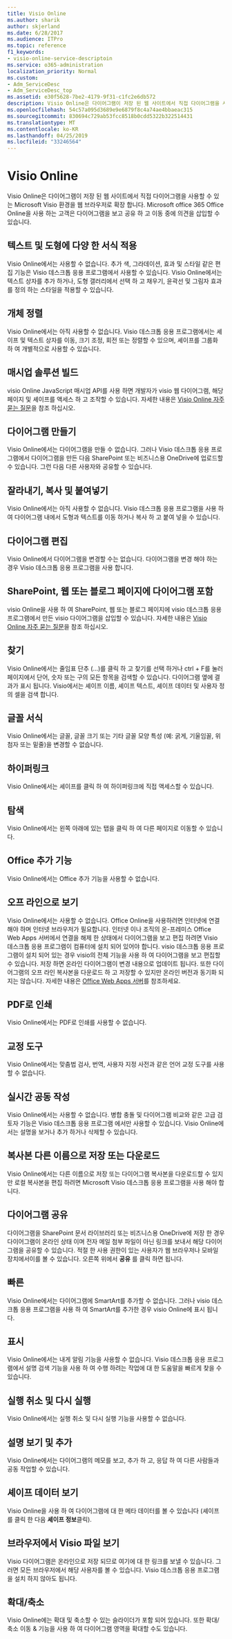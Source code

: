 ```yaml
---
title: Visio Online
ms.author: sharik
author: skjerland
ms.date: 6/28/2017
ms.audience: ITPro
ms.topic: reference
f1_keywords:
- visio-online-service-descriptoin
ms.service: o365-administration
localization_priority: Normal
ms.custom:
- Adm_ServiceDesc
- Adm_ServiceDesc_top
ms.assetid: e30f5628-7be2-4179-9f31-c1fc2e6db572
description: Visio Online은 다이어그램이 저장 된 웹 사이트에서 직접 다이어그램을 사용할 수 있는 Microsoft Visio 환경을 웹 브라우저로 확장 합니다. Microsoft office 365 Office Online을 사용 하는 고객은 다이어그램을 보고 공유 하 고 이동 중에 의견을 삽입할 수 있습니다.
ms.openlocfilehash: 54c57a095d3689e9e6879f8c4a74ae4bbaeac315
ms.sourcegitcommit: 830694c729ab53fcc8518b0cdd5322b322514431
ms.translationtype: MT
ms.contentlocale: ko-KR
ms.lasthandoff: 04/25/2019
ms.locfileid: "33246564"
---
```

# <a name="visio-online"></a>Visio Online

Visio Online은 다이어그램이 저장 된 웹 사이트에서 직접 다이어그램을 사용할 수 있는 Microsoft Visio 환경을 웹 브라우저로 확장 합니다. Microsoft office 365 Office Online을 사용 하는 고객은 다이어그램을 보고 공유 하 고 이동 중에 의견을 삽입할 수 있습니다.
  
## <a name="apply-rich-formatting-to-text-and-shapes"></a>텍스트 및 도형에 다양 한 서식 적용
<a name="BM_1"> </a>

Visio Online에서는 사용할 수 없습니다. 추가 색, 그라데이션, 효과 및 스타일 같은 편집 기능은 Visio 데스크톱 응용 프로그램에서 사용할 수 있습니다. Visio Online에서는 텍스트 상자를 추가 하거나, 도형 갤러리에서 선택 하 고 채우기, 윤곽선 및 그림자 효과를 정의 하는 스타일을 적용할 수 있습니다.
  
## <a name="arrange-objects"></a>개체 정렬
<a name="BM_2"> </a>

Visio Online에서는 아직 사용할 수 없습니다. Visio 데스크톱 응용 프로그램에서는 셰이프 및 텍스트 상자를 이동, 크기 조정, 회전 또는 정렬할 수 있으며, 셰이프를 그룹화 하 여 개별적으로 사용할 수 있습니다. 
  
## <a name="build-mashup-solutions"></a>매시업 솔루션 빌드
<a name="BM_3"> </a>

visio Online JavaScript 매시업 API를 사용 하면 개발자가 visio 웹 다이어그램, 해당 페이지 및 셰이프를 액세스 하 고 조작할 수 있습니다. 자세한 내용은 [Visio Online 자주 묻는 질문](https://go.microsoft.com/fwlink/?linkid=825706)을 참조 하십시오.
  
## <a name="create-diagrams"></a>다이어그램 만들기
<a name="BM_4"> </a>

Visio Online에서는 다이어그램을 만들 수 없습니다. 그러나 Visio 데스크톱 응용 프로그램에서 다이어그램을 만든 다음 SharePoint 또는 비즈니스용 OneDrive에 업로드할 수 있습니다. 그런 다음 다른 사용자와 공유할 수 있습니다.
  
## <a name="cut-copy-and-paste"></a>잘라내기, 복사 및 붙여넣기
<a name="BM_5"> </a>

Visio Online에서는 아직 사용할 수 없습니다. Visio 데스크톱 응용 프로그램을 사용 하 여 다이어그램 내에서 도형과 텍스트를 이동 하거나 복사 하 고 붙여 넣을 수 있습니다.
  
## <a name="edit-diagrams"></a>다이어그램 편집
<a name="BM_6"> </a>

Visio Online에서 다이어그램을 변경할 수는 없습니다. 다이어그램을 변경 해야 하는 경우 Visio 데스크톱 응용 프로그램을 사용 합니다.
  
## <a name="embed-diagram-in-a-sharepoint-web-or-blog-page"></a>SharePoint, 웹 또는 블로그 페이지에 다이어그램 포함
<a name="BM_7"> </a>

visio Online을 사용 하 여 SharePoint, 웹 또는 블로그 페이지에 visio 데스크톱 응용 프로그램에서 만든 visio 다이어그램을 삽입할 수 있습니다. 자세한 내용은 [Visio Online 자주 묻는 질문](https://go.microsoft.com/fwlink/?linkid=825706)을 참조 하십시오.
  
## <a name="find"></a>찾기
<a name="BM_8"> </a>

Visio Online에서는 줄임표 단추 (...)를 클릭 하 고 찾기를 선택 하거나 ctrl + F를 눌러 페이지에서 단어, 숫자 또는 구의 모든 항목을 검색할 수 있습니다. 다이어그램 옆에 결과가 표시 됩니다. Visio에서는 셰이프 이름, 셰이프 텍스트, 셰이프 데이터 및 사용자 정의 셀을 검색 합니다.
  
## <a name="font-formatting"></a>글꼴 서식
<a name="BM_9"> </a>

Visio Online에서는 글꼴, 글꼴 크기 또는 기타 글꼴 모양 특성 (예: 굵게, 기울임꼴, 위 첨자 또는 밑줄)을 변경할 수 없습니다.
  
## <a name="hyperlinks"></a>하이퍼링크
<a name="BM_10"> </a>

Visio Online에서는 셰이프를 클릭 하 여 하이퍼링크에 직접 액세스할 수 있습니다.
  
## <a name="navigation"></a>탐색
<a name="BM_11"> </a>

Visio Online에서는 왼쪽 아래에 있는 탭을 클릭 하 여 다른 페이지로 이동할 수 있습니다.
  
## <a name="office-add-ins"></a>Office 추가 기능
<a name="BM_12"> </a>

Visio Online에서는 Office 추가 기능을 사용할 수 없습니다.
  
## <a name="offline-viewing"></a>오프 라인으로 보기
<a name="BM_13"> </a>

Visio Online에서는 사용할 수 없습니다. Office Online을 사용하려면 인터넷에 연결해야 하며 인터넷 브라우저가 필요합니다. 인터넷 이나 조직의 온-프레미스 Office Web Apps 서버에서 연결을 해제 한 상태에서 다이어그램을 보고 편집 하려면 Visio 데스크톱 응용 프로그램이 컴퓨터에 설치 되어 있어야 합니다. visio 데스크톱 응용 프로그램이 설치 되어 있는 경우 visio의 전체 기능을 사용 하 여 다이어그램을 보고 편집할 수 있습니다. 저장 하면 온라인 다이어그램이 변경 내용으로 업데이트 됩니다. 또한 다이어그램의 오프 라인 복사본을 다운로드 하 고 저장할 수 있지만 온라인 버전과 동기화 되지는 않습니다. 자세한 내용은 [Office Web Apps 서버](https://technet.microsoft.com/library/ff431685.aspx)를 참조하세요.
  
## <a name="print-to-pdf"></a>PDF로 인쇄
<a name="BM_14"> </a>

Visio Online에서는 PDF로 인쇄를 사용할 수 없습니다.
  
## <a name="proofing-tools"></a>교정 도구
<a name="BM_15"> </a>

Visio Online에서는 맞춤법 검사, 번역, 사용자 지정 사전과 같은 언어 교정 도구를 사용할 수 없습니다.
  
## <a name="real-time-co-authoring"></a>실시간 공동 작성
<a name="BM_16"> </a>

Visio Online에서는 사용할 수 없습니다. 병합 충돌 및 다이어그램 비교와 같은 고급 검토자 기능은 Visio 데스크톱 응용 프로그램 에서만 사용할 수 있습니다. Visio Online에서는 설명을 보거나 추가 하거나 삭제할 수 있습니다.
  
## <a name="save-as-or-download-a-copy"></a>복사본 다른 이름으로 저장 또는 다운로드
<a name="BM_17"> </a>

Visio Online에서는 다른 이름으로 저장 또는 다이어그램 복사본을 다운로드할 수 있지만 로컬 복사본을 편집 하려면 Microsoft Visio 데스크톱 응용 프로그램을 사용 해야 합니다.
  
## <a name="share-a-diagram"></a>다이어그램 공유
<a name="BM_18"> </a>

다이어그램을 SharePoint 문서 라이브러리 또는 비즈니스용 OneDrive에 저장 한 경우 다이어그램이 온라인 상태 이며 전자 메일 첨부 파일이 아닌 링크를 보내서 해당 다이어그램을 공유할 수 있습니다. 적절 한 사용 권한이 있는 사용자가 웹 브라우저나 모바일 장치에서이를 볼 수 있습니다. 오른쪽 위에서 **공유** 를 클릭 하면 됩니다. 
  
## <a name="smartart"></a>빠른
<a name="BM_19"> </a>

Visio Online에서는 다이어그램에 SmartArt를 추가할 수 없습니다. 그러나 visio 데스크톱 응용 프로그램을 사용 하 여 SmartArt를 추가한 경우 visio Online에 표시 됩니다.
  
## <a name="tell-me"></a>표시
<a name="BM_20"> </a>

Visio Online에서는 내게 알림 기능을 사용할 수 없습니다. Visio 데스크톱 응용 프로그램에서 설명 검색 기능을 사용 하 여 수행 하려는 작업에 대 한 도움말을 빠르게 찾을 수 있습니다.
  
## <a name="undo-and-redo"></a>실행 취소 및 다시 실행
<a name="BM_21"> </a>

Visio Online에서는 실행 취소 및 다시 실행 기능을 사용할 수 없습니다.
  
## <a name="view-and-add-comments"></a>설명 보기 및 추가
<a name="BM_22"> </a>

 Visio Online에서는 다이어그램의 메모를 보고, 추가 하 고, 응답 하 여 다른 사람들과 공동 작업할 수 있습니다. 
  
## <a name="view-shape-data"></a>셰이프 데이터 보기
<a name="BM_23"> </a>

Visio Online을 사용 하 여 다이어그램에 대 한 메타 데이터를 볼 수 있습니다 (셰이프를 클릭 한 다음 **셰이프 정보**클릭).
  
## <a name="view-visio-files-in-the-browser"></a>브라우저에서 Visio 파일 보기
<a name="BM_24"> </a>

Visio 다이어그램은 온라인으로 저장 되므로 여기에 대 한 링크를 보낼 수 있습니다. 그러면 모든 브라우저에서 해당 사용자를 볼 수 있습니다. Visio 데스크톱 응용 프로그램을 설치 하지 않아도 됩니다.
  
## <a name="zoom"></a>확대/축소
<a name="BM_25"> </a>

Visio Online에는 확대 및 축소할 수 있는 슬라이더가 포함 되어 있습니다. 또한 확대/축소 이동 &amp; 기능을 사용 하 여 다이어그램 영역을 확대할 수도 있습니다.
  

